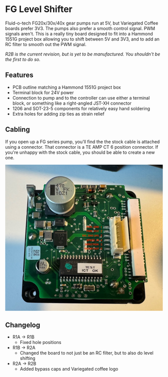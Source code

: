 # FG Level Shifter

Fluid-o-tech FG20x/30x/40x gear pumps run at 5V, but Variegated Coffee boards prefer 3V3. The pumps also prefer a smooth control signal. PWM signals aren't. This is a really tiny board designed to fit into a Hammond 1551G project box allowing you to shift between 5V and 3V3, and to add an RC filter to smooth out the PWM signal.

*R2B is the current revision, but is yet to be manufactured. You shouldn't be the first to do so.*

## Features

* PCB outline matching a Hammond 1551G project box
* Terminal block for 24V power
* Connection to pump and to the controller can use either a terminal block, or something like a right-angled JST-XH connector
* 1206 and SOT-23-5 components for relatively easy hand soldering
* Extra holes for adding zip ties as strain relief

## Cabling

If you open up a FG series pump, you'll find the the stock cable is attached using a connector. That connector is a TE AMP CT 6 position connector. If you're unhappy with the stock cable, you should be able to create a new one.

![Pump controller board pinout](.github/pump_controller_pinout.jpeg)

## Changelog

* R1A -> R1B
  * Fixed hole positions
* R1B -> R2A 
  * Changed the board to not just be an RC filter, but to also do level shifting
* R2A -> R2B
  * Added bypass caps and Variegated coffee logo